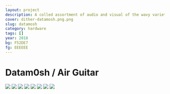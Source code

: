 ```yaml
---
layout: project
description: A colled assortment of audio and visual of the wavy variety
cover: dither-datamosh.png.png
slug: datamosh
category: hardware
tags: []
year: 2018
bg: F52DE7
fg: EEEEEE
---
```


# Datam0sh / Air Guitar

<img src="/assets/img/work/datamosh/dither-001.png.png">
<img src="/assets/img/work/datamosh/dither-002.png.png">
<img src="/assets/img/work/datamosh/dither-004.png.png">
<img src="/assets/img/work/datamosh/dither-005.png.png">
<img src="/assets/img/work/datamosh/dither-006.png.png">
<img src="/assets/img/work/datamosh/dither-007.png.png">
<img src="/assets/img/work/datamosh/dither-008.png.png">

<img src="/assets/img/work/datamosh/dither-Schematic_Air-Guitar_Sheet-1_20181206134818.png.png">
